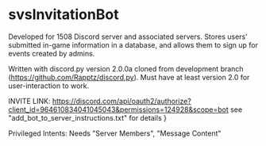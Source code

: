 # svsInvitationBot
Developed for 1508 Discord server and associated servers. 
Stores users' submitted in-game information in a database, and allows them to sign up for events created by admins. 


Written with discord.py version 2.0.0a cloned from development branch (https://github.com/Rapptz/discord.py). 
Must have at least version 2.0 for user-interaction to work. 


INVITE LINK:
  https://discord.com/api/oauth2/authorize?client_id=964610834041045043&permissions=124928&scope=bot
  see "add_bot_to_server_instructions.txt" for details
}

Privileged Intents: Needs "Server Members", "Message Content" 
